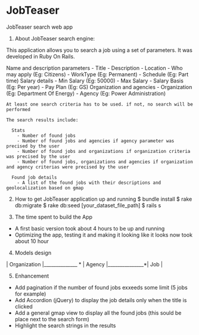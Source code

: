 # JobTeaser
JobTeaser search web app

1. About JobTeaser search engine:
  
  This application allows you to search a job using a set of parameters.
  It was developed in Ruby On Rails.
  
  Name and description parameters
    - Title
    - Description
    - Location
    - Who may apply (Eg: Citizens)
    - WorkType (Eg: Permanent)
    - Schedule (Eg: Part time)
  Salary details
    - Min Salary (Eg: 50000)
    - Max Salary
    - Salary Basis (Eg: Per year)
    - Pay Plan (Eg: GS)
  Organization and agencies
    - Organization (Eg: Department Of Energy)
    - Agency (Eg: Power Administration)

    At least one search criteria has to be used. if not, no search will be performed

    The search results include:
      
      Stats
        - Number of found jobs
        - Number of found jobs and agencies if agency parameter was precised by the user
        - Number of found jobs and organizations if organization criteria was precised by the user
        - Number of found jobs, organizations and agencies if organization and agency criterias were precised by the user
      
      Found job details
        - A list of the found jobs with their descriptions and geolocalization based on gmap

2. How to get JobTeaser application up and running
  $ bundle install 
  $ rake db:migrate
  $ rake db:seed [your_dataset_file_path]
  $ rails s

3. The time spent to build the App
  - A first basic version took about 4 hours to be up and running
  - Optimizing the app, testing it and making it looking like it looks now took about 10 hour

4. Models design


  | Organization |______________ * | Agency |_______________*| Job |


5. Enhancement
  - Add pagination if the number of found jobs exxeeds some limit (5 jobs for example)
  - Add Accordion (jQuery) to display the job details only when the title is clicked
  - Add a general gmap view to display all the found jobs (this sould be place next to the search form) 
  - Highlight the search strings in the results


